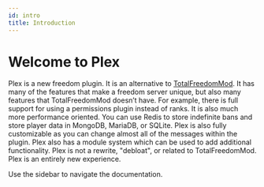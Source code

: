 ```yaml
---
id: intro
title: Introduction
---
```


# Welcome to Plex

Plex is a new freedom plugin. It is an alternative
to [TotalFreedomMod](https://github.com/TotalFreedomMC/TotalFreedomMod). It has many of the features that make a freedom
server unique, but also many features that TotalFreedomMod doesn’t have. For example, there is full support for using a
permissions plugin instead of ranks. It is also much more performance oriented. You can use Redis to store indefinite
bans and store player data in MongoDB, MariaDB, or SQLite. Plex is also fully customizable as you can change almost all
of the messages within the plugin. Plex also has a module system which can be used to add additional functionality. Plex
is not a rewrite, "debloat", or related to TotalFreedomMod. Plex is an entirely new experience.

Use the sidebar to navigate the documentation.
